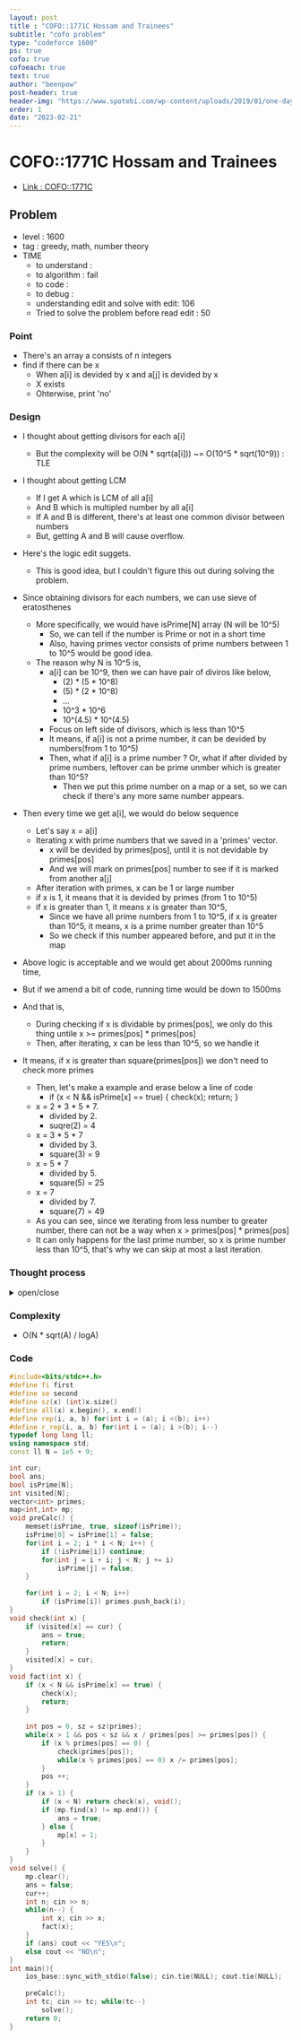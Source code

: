 ```yaml
---
layout: post
title : "COFO::1771C Hossam and Trainees"
subtitle: "cofo problem"
type: "codeforce 1600"
ps: true
cofo: true
cofoeach: true
text: true
author: "beenpow"
post-header: true
header-img: "https://www.spotebi.com/wp-content/uploads/2019/01/one-day-day-one-workout-motivation-spotebi.jpg"
order: 1
date: "2023-02-21"
---
```

# COFO::1771C Hossam and Trainees
- [Link : COFO::1771C](https://codeforces.com/contest/1771/problem/C)


## Problem 

- level : 1600
- tag : greedy, math, number theory
- TIME
  - to understand    : 
  - to algorithm     : fail
  - to code          : 
  - to debug         : 
  - understanding edit and solve with edit: 106
  - Tried to solve the problem before read edit : 50

### Point
- There's an array a consists of n integers
- find if there can be x
  - When a[i] is devided by x and a[j] is devided by x
  - X exists
  - Ohterwise, print 'no'

### Design
- I thought about getting divisors for each a[i]
  - But the complexity will be O(N * sqrt(a[i])) ~= O(10^5 * sqrt(10^9)) : TLE
- I thought about getting LCM
  - If I get A which is LCM of all a[i]
  - And B which is multipled number by all a[i]
  - If A and B is different, there's at least one common divisor between numbers
  - But, getting A and B will cause overflow.
- Here's the logic edit suggets.
  - This is good idea, but I couldn't figure this out during solving the problem.
- Since obtaining divisors for each numbers, we can use sieve of eratosthenes 
  - More specifically, we would have isPrime[N] array (N will be 10^5)
    - So, we can tell if the number is Prime or not in a short time
    - Also, having primes vector consists of prime numbers between 1 to 10^5 would be good idea.
  - The reason why N is 10^5 is,
    - a[i] can be 10^9, then we can have pair of diviros like below,
      - (2) * (5 * 10^8) 
      - (5) * (2 * 10^8)
      - ...
      - 10^3 * 10^6
      - 10^(4.5) * 10^(4.5)
	- Focus on left side of divisors, which is less than 10^5
    - It means, if a[i] is not a prime number, it can be devided by numbers(from 1 to 10^5)
    - Then, what if a[i] is a prime number ? Or, what if after divided by prime numbers, leftover can be prime unmber which is greater than 10^5?
      - Then we put this prime number on a map or a set, so we can check if there's any more same number appears.
- Then every time we get a[i], we would do below sequence
  - Let's say x = a[i]
  - Iterating x with prime numbers that we saved in a 'primes' vector.
    - x will be devided by primes[pos], until it is not devidable by primes[pos]
    - And we will mark on primes[pos] number to see if it is marked from another a[j]
  - After iteration with primes, x can be 1 or large number
  - if x is 1, it means that it is devided by primes (from 1 to 10^5)
  - if x is greater than 1, it means x is greater than 10^5, 
    - Since we have all prime numbers from 1 to 10^5, if x is greater than 10^5, it means, x is a prime number greater than 10^5
    - So we check if this number appeared before, and put it in the map

- Above logic is acceptable and we would get about 2000ms running time,
- But if we amend a bit of code, running time would be down to 1500ms
- And that is,
  - During checking if x is dividable by primes[pos], we only do this thing untile x >= primes[pos] * primes[pos]
  - Then, after iterating, x can be less than 10^5, so we handle it
- It means, if x is greater than square(primes[pos]) we don't need to check more primes
  - Then, let's make a example and erase below a line of code
	- if (x < N && isPrime[x] == true) { check(x); return; }
  - x = 2 * 3 * 5 * 7.
    - divided by 2.
    - suqre(2) = 4
  - x = 3 * 5 * 7
    - divided by 3.
    - square(3) = 9
  - x = 5 * 7
    - divided by 5.
    - square(5) = 25
  - x = 7
    - divided by 7.
    - square(7) = 49
  - As you can see, since we iterating from less number to greater number, there can not be a way when x > primes[pos] * primes[pos]
  - It can only happens for the last prime number, so x is prime number less than 10^5, that's why we can skip at most a last iteration.

### Thought process

<details>
<summary> open/close </summary>

<!-- above empty line should exist -->

<pre>
x >= 2 이면 되므로,
원소 중에 짝수가 2개 이상 있으면 무조건 YES

문제는, 
. 짝수가 1개 있고 모두 홀수 이거나
. 모두 홀수인 경우


* naive 하게는, O(N^2) 으로
두 원소를 선택해서 GCD 를 구해보는 것. ( >= 2)


* Eratosthenes
for (int i = 2; i * i <= n; i++) {
	if (n % i) {
		push_back(i);
		if (n/i != i) {
			push_back(n/i);
		}
	}
}

===========================================

* 방법 1.
각 원소의 모든 약수를 구해보는게 어떨까?
그리고 이 약수가 하나라도 겹치는게 있으면 YES?
-----
약수가 겹친다는건 GCD 로 1이 아닌 원소를 갖는다는 것이니까

-> 너무 간단하다 싶었더니 TLE 임
n = 1e5 이고, a[i] = 1e9 니까, 에라토스 쓰더라도 복잡도가

1e5 * 1e(4.5) = 1e(9.5) 가 되어서 TLE 가 됨.
	- 에라토스를 3부터 i += 2 씩 해도 안됨.
===========================================

* 방법 2.
모든 원소를 곱하고,,
- 제곱수를 찾는다?
-> root(1e14) = 1e7 이라 충분해지긴 함.

근데 하나의 수에서 제곱수가 나오는 경우도 있을 수 있음;;
2 * 3^2 = 18 
3^2 * 5^2 = 225 


============================================

* 방법 3.
모든 원소의 최소 공배수를 구한다.
이 값이 모든 원소의 곱보다 작으면 YES
. 예를들어 5 7 25 가 있다고 하자.
  . A = LCM(5, 7, 25) = LCM(7, 25) = 7 * 25 = 175 
  . B = 5 * 7 * 25 = 875 
 . 5 와 25 의 최대 공약수가 5이므로, 둘의 최소 공배수는 25가 된다.

아 근데 모든 수의 곱이 무조건 overflow 네
(10^9)^(10^5) 이네

이 방법이 맞을 것 같은데, overflow 를 우회해갈 방법이 없나?
-> 전체 수의 최소 공배수를 구하고 이를 X 라고 하자.
-> 그리고 각 원소를 순회하면서,
   Y = X / a[i] 를 한다. ( a[i] 를 X 에서 제외하는 것 )
  그리고 GCD(Y, a[i]) 가 2이상인지 확인한다.

근데 LCM 구할때 overflow 발생하는듯. 왜지?
</pre>

</details>

### Complexity
- O(N * sqrt(A) / logA)

### Code

```cpp
#include<bits/stdc++.h>
#define fi first
#define se second
#define sz(x) (int)x.size()
#define all(x) x.begin(), x.end()
#define rep(i, a, b) for(int i = (a); i <(b); i++)
#define r_rep(i, a, b) for(int i = (a); i >(b); i--)
typedef long long ll;
using namespace std;
const ll N = 1e5 + 9;

int cur;
bool ans;
bool isPrime[N];
int visited[N];
vector<int> primes;
map<int,int> mp;
void preCalc() {
    memset(isPrime, true, sizeof(isPrime));
    isPrime[0] = isPrime[1] = false;
    for(int i = 2; i * i < N; i++) {
        if (!isPrime[i]) continue;
        for(int j = i + i; j < N; j += i)
            isPrime[j] = false;
    }
    
    for(int i = 2; i < N; i++)
        if (isPrime[i]) primes.push_back(i);
}
void check(int x) {
    if (visited[x] == cur) {
        ans = true;
        return;
    }
    visited[x] = cur;
}
void fact(int x) {
    if (x < N && isPrime[x] == true) {
        check(x);
        return;
    }
    
    int pos = 0, sz = sz(primes);
    while(x > 1 && pos < sz && x / primes[pos] >= primes[pos]) {
        if (x % primes[pos] == 0) {
            check(primes[pos]);
            while(x % primes[pos] == 0) x /= primes[pos];
        }
        pos ++;
    }
    if (x > 1) {
        if (x < N) return check(x), void();
        if (mp.find(x) != mp.end()) {
            ans = true;
        } else {
            mp[x] = 1;
        }
    }
}
void solve() {
    mp.clear();
    ans = false;
    cur++;
    int n; cin >> n;
    while(n--) {
        int x; cin >> x;
        fact(x);
    }
    if (ans) cout << "YES\n";
    else cout << "NO\n";
}
int main(){
    ios_base::sync_with_stdio(false); cin.tie(NULL); cout.tie(NULL);
    
    preCalc();
    int tc; cin >> tc; while(tc--)
        solve();
    return 0;
}
```
